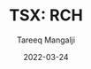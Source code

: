 ---
type: "report"
paper: "RCH_Tareeq_Mangalji.pdf"
author: "Tareeq Mangalji"
company: "Richelieu Hardware Ltd."
date: "2022-03-24"
summary: "Richelieu Hardware Ltd. is a Canadian Company that specializes in the manufacturing and distribution of various hardware products and items that can be installed within the home setting. The Company operates primarily within North American markets, with the majority of its sales coming from Canada and the United States. With a wide variety of products and increasing number of distribution centers, the Company aims to become ‘the market leader in specialty hardware products’."
title: "TSX: RCH"
---